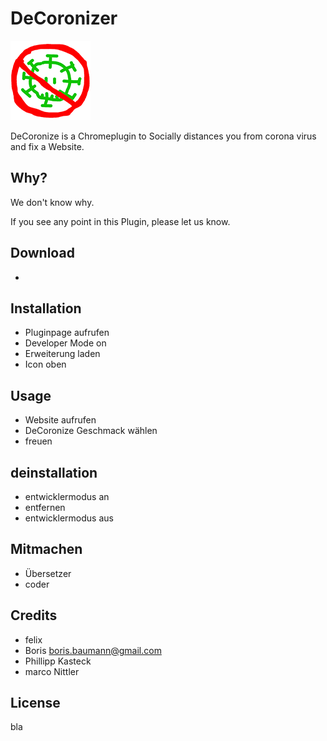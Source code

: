 # DeCoronizer

![DeCoronizer Logo](images/decoronizer-logo-128.png?raw=true "Title")

DeCoronize is a Chromeplugin to Socially distances you from corona virus and fix a Website.

## Why?

We don't know why.

If you see any point in this Plugin, please let us know.

## Download

- 

## Installation

- Pluginpage aufrufen
- Developer Mode on
- Erweiterung laden
- Icon oben

## Usage

- Website aufrufen
- DeCoronize Geschmack wählen
- freuen

## deinstallation

- entwicklermodus an
- entfernen
- entwicklermodus aus

## Mitmachen

 - Übersetzer
 - coder

## Credits

- felix
- Boris boris.baumann@gmail.com
- Phillipp Kasteck 
- marco Nittler

## License

bla
